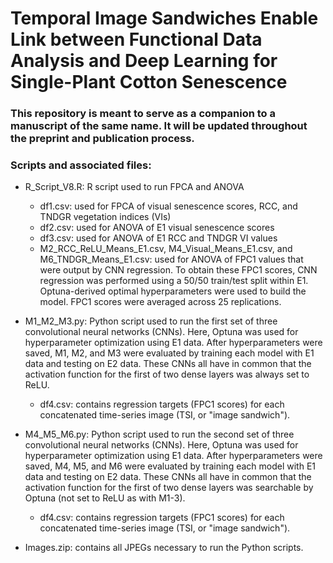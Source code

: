 # Temporal Image Sandwiches Enable Link between Functional Data Analysis and Deep Learning for Single-Plant Cotton Senescence

### This repository is meant to serve as a companion to a manuscript of the same name. It will be updated throughout the preprint and publication process.

### Scripts and associated files:
- R_Script_V8.R: R script used to run FPCA and ANOVA
  - df1.csv: used for FPCA of visual senescence scores, RCC, and TNDGR vegetation indices (VIs)
  - df2.csv: used for ANOVA of E1 visual senescence scores
  - df3.csv: used for ANOVA of E1 RCC and TNDGR VI values
  - M2_RCC_ReLU_Means_E1.csv, M4_Visual_Means_E1.csv, and M6_TNDGR_Means_E1.csv: used for ANOVA of FPC1 values that were output by CNN regression. To obtain these FPC1 scores, CNN regression was performed using a 50/50 train/test split within E1. Optuna-derived optimal hyperparameters were used to build the model. FPC1 scores were averaged across 25 replications.

- M1_M2_M3.py: Python script used to run the first set of three convolutional neural networks (CNNs). Here, Optuna was used for hyperparameter optimization using E1 data. After hyperparameters were saved, M1, M2, and M3 were evaluated by training each model with E1 data and testing on E2 data. These CNNs all have in common that the activation function for the first of two dense layers was always set to ReLU.
  - df4.csv: contains regression targets (FPC1 scores) for each concatenated time-series image (TSI, or "image sandwich").

- M4_M5_M6.py: Python script used to run the second set of three convolutional neural networks (CNNs). Here, Optuna was used for hyperparameter optimization using E1 data. After hyperparameters were saved, M4, M5, and M6 were evaluated by training each model with E1 data and testing on E2 data. These CNNs all have in common that the activation function for the first of two dense layers was searchable by Optuna (not set to ReLU as with M1-3).
  - df4.csv: contains regression targets (FPC1 scores) for each concatenated time-series image (TSI, or "image sandwich").

- Images.zip: contains all JPEGs necessary to run the Python scripts.
